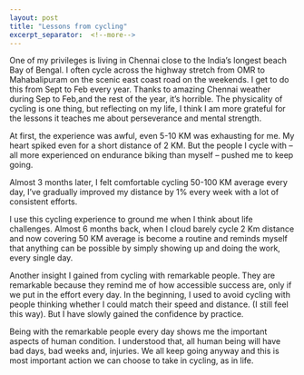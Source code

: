 ```yaml
---
layout: post
title: "Lessons from cycling"
excerpt_separator:  <!--more-->
---
```

<!-- <img src="/blog/images/dhruvbogra.jpg" alt="Digital transformation"> 
<a href="https://www.amazon.in/Grit-Gravel-Gear-hundred-bicycle-ebook/dp/B086YY3JG3/ref=sr_1_2?crid=3UQZO2B51BO7C&dchild=1&keywords=dhruv+bogra&qid=1592308563&sprefix=dhruv+bogra%2Caps%2C458&sr=8-2">Grit, Gravel and Gear</a> -->

One of my privileges is living in Chennai close to the India’s longest beach Bay of Bengal. I often cycle across the highway stretch from OMR to Mahabalipuram on the scenic east coast road on the weekends. I get to do this from Sept to Feb every year.  Thanks to amazing Chennai weather during Sep to Feb,and the rest of the year, it’s horrible. The physicality of cycling is one thing, but reflecting on my life, I think I am more grateful for the lessons it teaches me about perseverance and mental strength. 

At first, the experience was awful, even 5-10 KM was exhausting for me. My heart spiked even for a short distance of 2 KM.  But the people I cycle with – all more experienced on endurance biking than myself – pushed me to keep going. 

Almost 3 months later, I felt comfortable cycling 50-100 KM average every day, I’ve gradually improved my distance by 1% every week with a lot of consistent efforts.

I use this cycling experience to ground me when I think about life challenges. Almost 6 months back, when I cloud barely cycle 2 Km distance and now covering 50 KM average is become a routine and reminds myself that anything can be possible by simply showing up and doing the work, every single day.

Another insight I gained from cycling with remarkable people. They are remarkable because they remind me of how accessible success are, only if we put in the effort every day. In the beginning, I used to avoid cycling with people thinking whether I could match their speed and distance. (I still feel this way). But I have slowly gained the confidence by practice.

Being with the remarkable people every day shows me the important aspects of human condition. I understood that, all human being will have bad days, bad weeks and, injuries. We all keep going anyway and this is most important action we can choose to take in cycling, as in life. 

<br>
<script type="text/javascript" src="https://platform-api.sharethis.com/js/sharethis.js#property=5eaba5f77525e90012616b98&product=inline-share-buttons" async="async"></script>

<div class="sharethis-inline-share-buttons"></div>